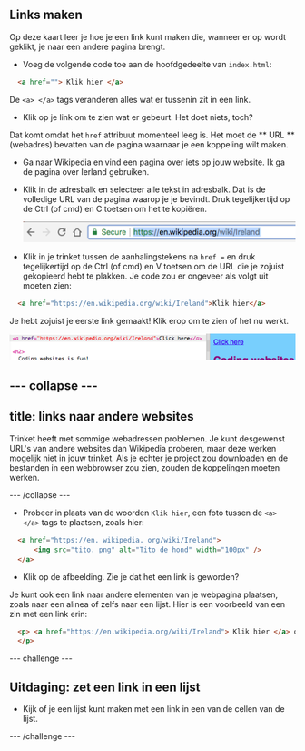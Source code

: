 ## Links maken

Op deze kaart leer je hoe je een link kunt maken die, wanneer er op wordt geklikt, je naar een andere pagina brengt.

- Voeg de volgende code toe aan de hoofdgedeelte van ` index.html `:

```html
  <a href=""> Klik hier </a>
```

De `<a> </a>` tags veranderen alles wat er tussenin zit in een link.

- Klik op je link om te zien wat er gebeurt. Het doet niets, toch?

Dat komt omdat het ` href ` attribuut momenteel leeg is. Het moet de ** URL ** (webadres) bevatten van de pagina waarnaar je een koppeling wilt maken.

- Ga naar Wikipedia en vind een pagina over iets op jouw website. Ik ga de pagina over Ierland gebruiken.

- Klik in de adresbalk en selecteer alle tekst in adresbalk. Dat is de volledige URL van de pagina waarop je je bevindt. Druk tegelijkertijd op de <kdb>Ctrl</kdb> (of <kdb>cmd</kdb>) en <kdb>C</kdb> toetsen om het te kopiëren.
    
    ![URL in address bar](images/AddressBarURL.png)

- Klik in je trinket tussen de aanhalingstekens na ` href = ` en druk tegelijkertijd op de <kdb>Ctrl</kdb> (of <kdb>cmd</kdb>) en <kdb>V</kdb> toetsen om de URL die je zojuist gekopieerd hebt te plakken. Je code zou er ongeveer als volgt uit moeten zien:

```html
  <a href="https://en.wikipedia.org/wiki/Ireland">Klik hier</a>
```

Je hebt zojuist je eerste link gemaakt! Klik erop om te zien of het nu werkt.

![Link tag](images/egLinkTagWithURL.png)

## \--- collapse \---

## title: links naar andere websites

Trinket heeft met sommige webadressen problemen. Je kunt desgewenst URL's van andere websites dan Wikipedia proberen, maar deze werken mogelijk niet in jouw trinket. Als je echter je project zou downloaden en de bestanden in een webbrowser zou zien, zouden de koppelingen moeten werken.

\--- /collapse \---

- Probeer in plaats van de woorden ` Klik hier `, een foto tussen de `<a> </a>` tags te plaatsen, zoals hier:

```html
  <a href="https://en. wikipedia. org/wiki/Ireland">
      <img src="tito. png" alt="Tito de hond" width="100px" />
  </a>
```

- Klik op de afbeelding. Zie je dat het een link is geworden?

Je kunt ook een link naar andere elementen van je webpagina plaatsen, zoals naar een alinea of ​​zelfs naar een lijst. Hier is een voorbeeld van een zin met een link erin:

```html
  <p> <a href="https://en.wikipedia.org/wiki/Ireland"> Klik hier </a> om de Wikipedia-pagina te lezen!
  </p>
```

\--- challenge \---

## Uitdaging: zet een link in een lijst

- Kijk of je een lijst kunt maken met een link in een van de cellen van de lijst.

\--- /challenge \---